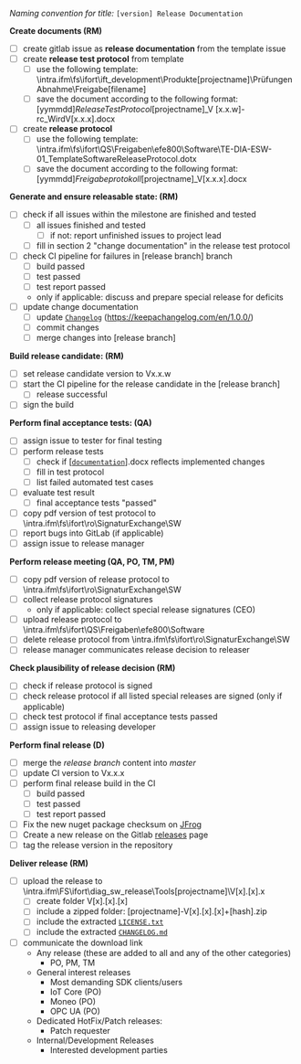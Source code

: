_Naming convention for title:_ `[version] Release Documentation`

**Create documents (RM)**

* [ ] create gitlab issue as **release documentation** from the template issue
* [ ] create **release test protocol** from template 
  - [ ] use the following template: \\intra.ifm\fs\ifort\ift_development\Produkte\[projectname]\PrüfungenAbnahme\Freigabe\[filename]
  - [ ] save the document according to the following format: [yymmdd]_ReleaseTestProtocol_[projectname]_V [x.x.w]-rc_WirdV[x.x.x].docx
* [ ] create **release protocol** 
  - [ ] use the following template: \\intra.ifm\fs\ifort\QS\Freigaben\efe800\Software\TE-DIA-ESW-01_TemplateSoftwareReleaseProtocol.dotx
  - [ ] save the document according to the following format: [yymmdd]_Freigabeprotokoll_[projectname]_V[x.x.x].docx

**Generate and ensure releasable state: (RM)**
* [ ] check if all issues within the milestone are finished and tested
  - [ ] all issues finished and tested
    - [ ] if not: report unfinished issues to project lead
  - [ ] fill in section 2 "change documentation" in the release test protocol
* [ ] check CI pipeline for failures in [release branch] branch
  - [ ] build passed
  - [ ] test passed
  - [ ] test report passed
  - only if applicable: discuss and prepare special release for deficits
* [ ] update change documentation  
  - [ ] update [`Changelog`](CHANGELOG.md) (https://keepachangelog.com/en/1.0.0/)
  - [ ] commit changes
  - [ ] merge changes into [release branch]

**Build release candidate: (RM)**
* [ ] set release candidate version to Vx.x.w
* [ ] start the CI pipeline for the release candidate in the [release branch]
  - [ ] release successful
* [ ] sign the build

**Perform final acceptance tests: (QA)**
* [ ] assign issue to tester for final testing
* [ ] perform release tests
  - [ ] check if [[`documentation`](docs/Treon_IoTCore_Documentation.docx)].docx reflects implemented changes
  - [ ] fill in test protocol
  - [ ] list failed automated test cases
* [ ] evaluate test result
  - [ ] final acceptance tests "passed"
* [ ] copy pdf version of test protocol to \\intra.ifm\fs\ifort\ro\SignaturExchange\SW
* [ ] report bugs into GitLab (if applicable)
* [ ] assign issue to release manager

**Perform release meeting (QA, PO, TM, PM)**
* [ ] copy pdf version of release protocol to \\intra.ifm\fs\ifort\ro\SignaturExchange\SW
* [ ] collect release protocol signatures 
  - only if applicable: collect special release signatures (CEO) 
* [ ] upload release protocol to \\intra.ifm\fs\ifort\QS\Freigaben\efe800\Software
* [ ] delete release protocol from \\intra.ifm\fs\ifort\ro\SignaturExchange\SW
* [ ] release manager communicates release decision to releaser

**Check plausibility of release decision (RM)**
* [ ] check if release protocol is signed
* [ ] check release protocol if all listed special releases are signed (only if applicable)
* [ ] check test protocol if final acceptance tests passed 
* [ ] assign issue to releasing developer

**Perform final release (D)**
* [ ] merge the _release branch_ content into _master_
* [ ] update CI version to Vx.x.x
* [ ] perform final release build in the CI
  - [ ] build passed
  - [ ] test passed
  - [ ] test report passed
* [ ] Fix the new nuget package checksum on [JFrog](https://jfrog.i40.ifm-datalink.net/artifactory/diagnostics-nuget/)
* [ ] Create a new release on the Gitlab [releases](https://gitlab-ee.dev.ifm/diagnostic/iot-core/treon/treon_iot_core/-/releases) page
* [ ] tag the release version in the repository

**Deliver release (RM)**
* [ ] upload the release to \\intra.ifm\FS\ifort\diag_sw_release\Tools\[projectname]\V[x].[x].x
  - [ ] create folder V[x].[x].[x]
  - [ ] include a zipped folder: [projectname]-V[x].[x].[x]+[hash].zip
  - [ ] include the extracted [`LICENSE.txt`](LICENSE.txt)
  - [ ] include the extracted [`CHANGELOG.md`](CHANGELOG.md)
* [ ] communicate the download link
  - Any release (these are added to all and any of the other categories)
    - PO, PM, TM
  - General interest releases
    - Most demanding SDK clients/users
    - IoT Core (PO)
    - Moneo (PO)
    - OPC UA (PO)
  - Dedicated HotFix/Patch releases:
    - Patch requester
  - Internal/Development Releases
    - Interested development parties


